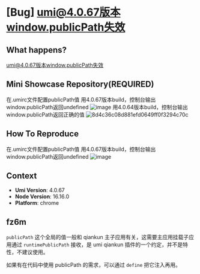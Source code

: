 # [Bug] umi@4.0.67版本window.publicPath失效

## What happens?

umi@4.0.67版本window.publicPath失效

## Mini Showcase Repository(REQUIRED)

在.umirc文件配置publicPath值
用4.0.67版本build，控制台输出window.publicPath返回undefined
![image](https://user-images.githubusercontent.com/131357495/236613627-9b60bd02-b6f4-4bc2-b511-d9b60b5e2866.png)
用4.0.64版本build，控制台输出window.publicPath返回正确的值
![8d4c36c08d881efd0649ff0f3294c70c](https://user-images.githubusercontent.com/131357495/236613707-b8b80b82-0fdc-4532-b013-a19119d71dd0.png)

## How To Reproduce

在.umirc文件配置publicPath值
用4.0.67版本build，控制台输出window.publicPath返回undefined
![image](https://user-images.githubusercontent.com/131357495/236613627-9b60bd02-b6f4-4bc2-b511-d9b60b5e2866.png)

## Context

- **Umi Version**: 4.0.67
- **Node Version**: 16.16.0
- **Platform**: chrome

## fz6m

`publicPath` 这个全局的值一般和 qiankun 主子应用有关，这需要主应用挂载子应用通过 `runtimePublicPath` 接收，是 umi qiankun 插件的一个约定，并不是特性，不建议使用。

如果有在代码中使用 publicPath 的需求，可以通过 `define` 把它注入再用。

